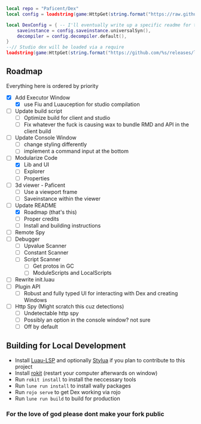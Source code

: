 ```lua
local repo = "Paficent/Dex"
local config = loadstring(game:HttpGet(string.format("https://raw.githubusercontent.com/%s/main/src/config.luau", repo)))(1)

local DexConfig = { -- I'll eventually write up a specific readme for the config format
    saveinstance = config.saveinstance.universalSyn(),
    decompiler = config.decompiler.default(),
}
--// Studio dex will be loaded via a require
loadstring(game:HttpGet(string.format("https://github.com/%s/releases/latest/download/Dex.luau", repo)))(DexConfig)
```


## Roadmap
Everything here is ordered by priority

- [x] Add Executor Window
    - [x] use Fiu and Luauception for studio compilation
- [ ] Update build script
    - [ ] Optimize build for client and studio
    - [ ] Fix whatever the fuck is causing wax to bundle RMD and API in the client build
- [ ] Update Console Window
    - [ ] change styling differently
    - [ ] implement a command input at the bottom
- [ ] Modularize Code
    - [x] Lib and UI
    - [ ] Explorer
    - [ ] Properties
- [ ] 3d viewer - Paficent
    - [ ] Use a viewport frame
    - [ ] Saveinstance within the viewer    
- [ ] Update README
    - [x] Roadmap (that's this)
    - [ ] Proper credits
    - [ ] Install and building instructions
- [ ] Remote Spy
- [ ] Debugger
    - [ ] Upvalue Scanner
    - [ ] Constant Scanner
    - [ ] Script Scanner
        - [ ] Get protos in GC
        - [ ] ModuleScripts and LocalScripts
- [ ] Rewrite init.luau
- [ ] Plugin API
    - [ ] Robust and fully typed UI for interacting with Dex and creating Windows
- [ ] Http Spy (Might scratch this cuz detections)
    - [ ] Undetectable http spy
    - [ ] Possibly an option in the console window? not sure
    - [ ] Off by default

## Building for Local Development
- Install [Luau-LSP](https://github.com/JohnnyMorganz/luau-lsp) and optionally [Stylua](https://marketplace.visualstudio.com/items?itemName=JohnnyMorganz.stylua) if you plan to contribute to this project
- Install [rokit](https://github.com/rojo-rbx/rokit/releases/latest) (restart your computer afterwards on window)
- Run `rokit install` to install the neccessary tools
- Run `lune run install` to install wally packages
- Run `rojo serve` to get Dex working via rojo
- Run `lune run build` to build for production


### For the love of god please dont make your fork public